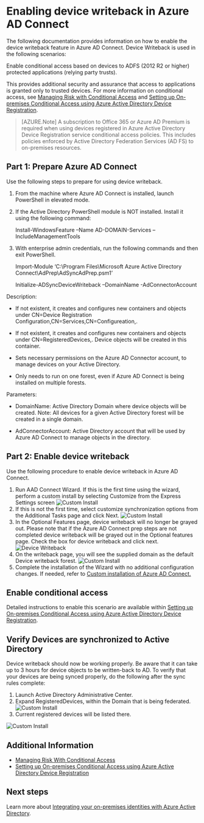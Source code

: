<properties
	pageTitle="Enabling device writeback in Azure AD Connect | Windows Azure"
	description="This document details how to enable device writeback using Azure AD Connect"
	services="active-directory"
	documentationCenter=""
	authors="billmath"
	manager="StevenPo"
	editor="curtand"/>

<tags
	ms.service="active-directory"
	ms.date="09/15/2015"
	wacn.date=""/>

# Enabling device writeback in Azure AD Connect

The following documentation provides information on how to enable the device writeback feature in Azure AD Connect. Device Writeback is used in the following scenarios:

Enable conditional access based on devices to ADFS (2012 R2 or higher) protected applications (relying party trusts).

This provides additional security and assurance that access to applications is granted only to trusted devices. For more information on conditional access, see [Managing Risk with Conditional Access](/documentation/articles/active-directory-conditional-access) and [Setting up On-premises Conditional Access using Azure Active Directory Device Registration](https://msdn.microsoft.com/zh-cn/library/azure/dn788908.aspx).

>[AZURE.Note] A subscription to Office 365 or Azure AD Premium is required when using devices registered in Azure Active Directory Device Registration service conditional access policies. This includes policies enforced by Active Directory Federation Services (AD FS) to on-premises resources.

## Part 1: Prepare Azure AD Connect
Use the following steps to prepare for using device writeback.

1.	From the machine where Azure AD Connect is installed, launch PowerShell in elevated mode.

2.	If the Active Directory PowerShell module is NOT installed. Install it using the following command:

	Install-WindowsFeature –Name AD-DOMAIN-Services –IncludeManagementTools

3.	With enterprise admin credentials, run the following commands and then exit PowerShell.

	Import-Module ‘C:\Program Files\Microsoft Azure Active Directory Connect\AdPrep\AdSyncAdPrep.psm1’

	Initialize-ADSyncDeviceWriteback –DomainName <name> -AdConnectorAccount <account>

Description:



- If not existent, it creates and configures new containers and objects under CN=Device Registration Configuration,CN=Services,CN=Configureation,<forest-dn>.



- If not existent, it creates and configures new containers and objects under CN=RegisteredDevices,<domain-dn>. Device objects will be created in this container.



- Sets necessary permissions on the Azure AD Connector account, to manage devices on your Active Directory.



- Only needs to run on one forest, even if Azure AD Connect is being installed on multiple forests.

Parameters:


- DomainName: Active Directory Domain where device objects will be created. Note: All devices for a given Active Directory forest will be created in a single domain.


- AdConnectorAccount: Active Directory account that will be used by Azure AD Connect to manage objects in the directory.

## Part 2: Enable device writeback
Use the following procedure to enable device writeback in Azure AD Connect.

1.	Run AAD Connect Wizard. If this is the first time using the wizard, perform a custom install by selecting Customize from the Express Settings screen
![Custom Install](./media/active-directory-aadconnect-get-started-custom-device-writeback/devicewriteback1.png)
2.	If this is not the first time, select customize synchronization options from the Additional Tasks page and click Next.
![Custom Install](./media/active-directory-aadconnect-get-started-custom-device-writeback/devicewriteback2.png)
3.	In the Optional Features page, device writeback will no longer be grayed out. Please note that if the Azure AD Connect prep steps are not completed device writeback will be grayed out in the Optional features page. Check the box for device writeback and click next.
![Device Writeback](./media/active-directory-aadconnect-get-started-custom-device-writeback/devicewriteback3.png)
4.	On the writeback page, you will see the supplied domain as the default Device writeback forest.
![Custom Install](./media/active-directory-aadconnect-get-started-custom-device-writeback/devicewriteback4.png)
5.	Complete the installation of the Wizard with no additional configuration changes. If needed, refer to [Custom installation of Azure AD Connect.](/documentation/articles/active-directory-aadconnect-get-started-custom)



## Enable conditional access
Detailed instructions to enable this scenario are available within [Setting up On-premises Conditional Access using Azure Active Directory Device Registration](https://msdn.microsoft.com/zh-cn/library/azure/dn788908.aspx).

## Verify Devices are synchronized to Active Directory
Device writeback should now be working properly. Be aware that it can take up to 3 hours for device objects to be written-back to AD.  To verify that your devices are being synced properly, do the following after the sync rules complete:

1.	Launch Active Directory Administrative Center.
2.	Expand RegisteredDevices, within the Domain that is being federated.
![Custom Install](./media/active-directory-aadconnect-get-started-custom-device-writeback/devicewriteback5.png)
3.	Current registered devices will be listed there.

![Custom Install](./media/active-directory-aadconnect-get-started-custom-device-writeback/devicewriteback6.png)

## Additional Information
- [Managing Risk With Conditional Access](/documentation/articles/active-directory-conditional-access)
- [Setting up On-premises Conditional Access using Azure Active Directory Device Registration](https://msdn.microsoft.com/zh-cn/library/azure/dn788908.aspx)

## Next steps
Learn more about [Integrating your on-premises identities with Azure Active Directory](/documentation/articles/active-directory-aadconnect).
